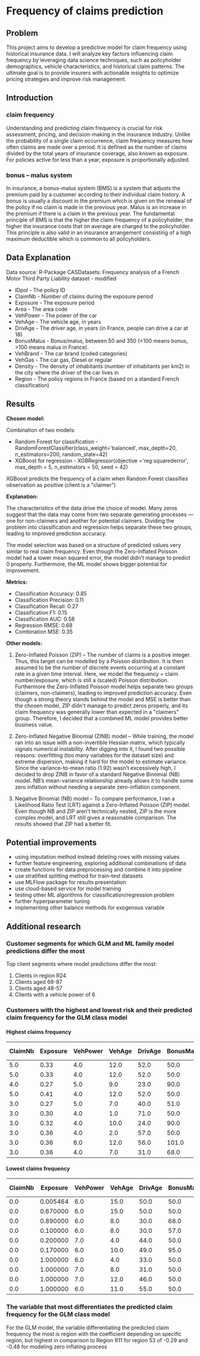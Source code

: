 # Frequency of claims prediction

## Problem
This project aims to develop a predictive model for claim frequency using historical insurance data. I will analyze key factors influencing claim frequency by leveraging data science techniques, such as policyholder demographics, vehicle characteristics, and historical claim patterns. The ultimate goal is to provide insurers with actionable insights to optimize pricing strategies and improve risk management.

## Introduction

### claim frequency
Understanding and predicting claim frequency is crucial for risk assessment, pricing, and decision-making in the insurance industry. Unlike the probability of a single claim occurrence, claim frequency measures how often claims are made over a period. It is defined as the number of claims divided by the total years of insurance coverage, also known as exposure. For policies active for less than a year, exposure is proportionally adjusted.

### bonus – malus system
In insurance, a bonus–malus system (BMS) is a system that adjusts the premium paid by a customer according to their individual claim history. A bonus is usually a discount in the premium which is given on the renewal of the policy if no claim is made in the previous year. Malus is an increase in the premium if there is a claim in the previous year. The fundamental principle of BMS is that the higher the claim frequency of a policyholder, the higher the insurance costs that on average are charged to the policyholder. This principle is also valid in an insurance arrangement consisting of a high maximum deductible which is common to all policyholders.

## Data Explanation
Data source: R-Package CASDatasets: Frequency analysis of a French Motor Third Party Liability dataset - modified

- IDpol - The policy ID
- ClaimNb - Number of claims during the exposure period
- Exposure - The exposure period
- Area - The area code
- VehPower - The power of the car
- VehAge - The vehicle age, in years
- DrivAge - The driver age, in years (in France, people can drive a car at 18)
- BonusMalus - Bonus/malus, between 50 and 350 (<100 means bonus, >100 means malus in France). 
- VehBrand - The car brand (coded categories)
- VehGas - The car gas, Diesel or regular
- Density - The density of inhabitants (number of inhabitants per km2) in the city where the driver of the car lives in
- Region - The policy regions in France (based on a standard French classification)


## Results
**Chosen model:** 

Combination of two models:
- Random Forest for classification - RandomForestClassifier(class_weight='balanced', max_depth=20, n_estimators=200, random_state=42)
- XGBoost for regression - XGBRegressor(objective ='reg:squarederror', max_depth = 5, n_estimators = 50, seed = 42)

XGBoost predicts the frequency of a claim when Random Forest classifies observation as positive (client is a "claimer")

**Explanation:** 

The characteristics of the data drive the choice of model. Many zeros suggest that the data may come from two separate generating processes — one for non-claimers and another for potential claimers. Dividing the problem into classification and regression helps separate these two groups, leading to improved prediction accuracy.

The model selection was based on a structure of predicted values very similar to real claim frequency. Even though the Zero-Inflated Poisson model had a lower mean squared error, the model didn't manage to predict 0 properly. Furthermore, the ML model shows bigger potential for improvement.

**Metrics:** 

- Classification Accuracy: 0.85
- Classification Precision: 0.11
- Classification Recall: 0.27
- Classification F1: 0.15
- Classification AUC: 0.58
- Regression RMSE: 0.68
- Combination MSE: 0.35

**Other models:**

1. Zero-Inflated Poisson (ZIP) – The number of claims is a positive integer. Thus, this target can be modelled by a Poisson distribution. It is then assumed to be the number of discrete events occurring at a constant rate in a given time interval. Here, we model the frequency = claim number/exposure, which is still a (scaled) Poisson distribution. Furthermore the Zero-Inflated Poisson model helps separate two groups (claimers, non-claimers), leading to improved prediction accuracy. Even though a strong theory stands behind the model and MSE is better than the chosen model, ZIP didn't manage to predict zeros properly, and its claim frequency was generally lower than expected in a "claimers" group. Therefore, I decided that a combined ML model provides better business value. 
   
2. Zero-Inflated Negative Binomial (ZINB) model – While training, the model ran into an issue with a non-invertible Hessian matrix, which typically signals numerical instability. After digging into it, I found two possible reasons: overfitting (too many variables for the dataset size) and extreme dispersion, making it hard for the model to estimate variance. Since the variance-to-mean ratio (1.92) wasn’t excessively high, I decided to drop ZINB in favor of a standard Negative Binomial (NB) model. NB’s mean-variance relationship already allows it to handle some zero inflation without needing a separate zero-inflation component.
   
3. Negative Binomial (NB) model – To compare performance, I ran a Likelihood Ratio Test (LRT) against a Zero-Inflated Poisson (ZIP) model. Even though NB and ZIP aren’t technically nested, ZIP is the more complex model, and LRT still gives a reasonable comparison. The results showed that ZIP had a better fit.


## Potential improvements
- using imputation method instead deleting rows with missing values
- further feature engineering, exploring additional combinations of data
- create functions for data preprocessing and combine it into pipeline
- use stratified splitting method for train-test datasets
- use MLFlow package for results presentation
- use cloud-based service for model training
- testing other ML algorithms for classification/regression problem
- further hyperparameter tuning
- implementing other balance methods for exogenous variable

## Additional research
### Customer segments for which GLM and ML family model predictions differ the most
Top client segments where model predictions differ the most:
1. Clients in region R24
2. Clients aged 68-87
3. Clients aged 48-57
4. Clients with a vehicle power of 6

### Customers with the highest and lowest risk and their predicted claim frequency for the GLM class model

#### Highest claims frequency
|ClaimNb | Exposure | VehPower | VehAge | DrivAge | BonusMalus | Density | Area | VehBrand | VehGas | Region | ClaimFrequency| Ptredicted ClaimFrequency|
|--------|----------|----------|--------|---------|------------|---------|------|----------|--------|--------|---------------|--------------------------|
|5.0|0.33|4.0|12.0|52.0|50.0|824.0|D|B1|Regular|R91|15.151515|0.054610|
|5.0|	0.33|	4.0|	12.0|	52.0|	50.0|	824.0|	D|	B1|	Regular|	R91|	15.151515|0.047506|
|4.0|	0.27|	5.0|	9.0|	23.0|	90.0|	6924.0|	E|	B3|	Diesel|	R11|	14.814815|0.047506|
|5.0|	0.41|	4.0|	12.0|	52.0|	50.0|	824.0|	D|	B1|	Regular|	R91|	12.195122|0.102723|
|3.0|	0.27|	5.0|	7.0|	40.0|	51.0|	403.0|	C|	B2|	Diesel|	R91|	11.111111|0.047506|
|3.0|	0.30|	4.0|	1.0|	71.0|	50.0|	42.0|	A|	B12|	Regular|	R52|	10.000000|0.042753|
|3.0|	0.32|	4.0|	10.0|	24.0|	90.0|	1955.0|	D|	B1|	Regular|	R94|	9.375000|0.089862|
|3.0|	0.36|	4.0|	2.0|	57.0|	50.0|	1217.0|	D|	B4|	Regular|	R82|	8.333333|0.111204|
|3.0|	0.36|	6.0|	12.0|	56.0|	101.0|	9307.0|	E|	B1|	Diesel|	R82|	8.333333|0.167211|
|3.0|	0.36|	4.0|	7.0|	31.0|	68.0|	1974.0|	D|	B2|	Diesel|	R54|	8.333333|0.079642|

#### Lowest claims frequency
|ClaimNb|	Exposure|	VehPower|	VehAge|	DrivAge|	BonusMalus|	Density|	Area|	VehBrand|	VehGas|	Region|	ClaimFrequency| Ptredicted ClaimFrequency|
|-------|---------|---------|-------|--------|------------|--------|------|---------|-------|-------|---------------|--------------------------|
|0.0|	0.005464|	6.0|	15.0|	50.0|	50.0|	29.0|	A|	B2|	Diesel|	R24|	0.0|0.050133|
|0.0|	0.670000|	6.0|	15.0|	50.0|	50.0|	29.0|	A|	B2|	Diesel|	R24|	0.0|0.050133|
|0.0|	0.890000|	6.0|	8.0|	30.0|	68.0|	48.0|	A|	B1|	Diesel|	R53|	0.0|0.079624|
|0.0|	0.100000|	6.0|	8.0|	30.0|	57.0|	48.0|	A|	B1|	Diesel|	R53|	0.0|0.062471|
|0.0|	0.200000|	7.0|	4.0|	44.0|	50.0|	56.0|	B|	B14|	Diesel|	R24|	0.0|0.065780|
|0.0|	0.170000|	6.0|	10.0|	49.0|	95.0|	26.0|	A|	B3|	Diesel|	R24|	0.0|0.136230|
|0.0|	1.000000|	6.0|	4.0|	33.0|	50.0|	16.0|	A|	B1|	Diesel|	R24|	0.0|0.056763|
|0.0|	1.000000|	7.0|	8.0|	31.0|	50.0|	17.0|	A|	B5|	Diesel|	R24|	0.0|0.054351|
|0.0|	1.000000|	7.0|	12.0|	46.0|	50.0|	126.0|	C|	B5|	Diesel|	R24|	0.0|0.059531|
|0.0|	1.000000|	6.0|	11.0|	55.0|	50.0|	67.0|	B|	B1|	Diesel|	R24|	0.0|0.060730|


### The variable that most differentiates the predicted claim frequency for the GLM class model
For the GLM model, the variable differentiating the predicted claim frequency the most is region with the coefficient depending on specific region, but highest in comparison to Region R11 for region 53 of -0.29 and -0.48 for modeling zero inflating process

